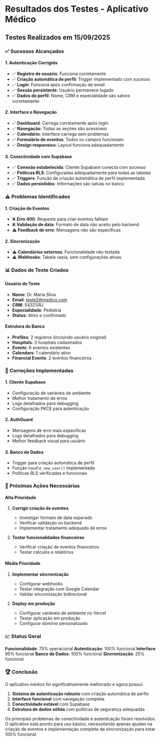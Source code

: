 # Resultados dos Testes - Aplicativo Médico

## Testes Realizados em 15/09/2025

### ✅ **Sucessos Alcançados**

#### 1. **Autenticação Corrigida**
- ✅ **Registro de usuário**: Funciona corretamente
- ✅ **Criação automática de perfil**: Trigger implementado com sucesso
- ✅ **Login**: Funciona após confirmação de email
- ✅ **Sessão persistente**: Usuário permanece logado
- ✅ **Dados do perfil**: Nome, CRM e especialidade são salvos corretamente

#### 2. **Interface e Navegação**
- ✅ **Dashboard**: Carrega corretamente após login
- ✅ **Navegação**: Todas as seções são acessíveis
- ✅ **Calendário**: Interface carrega sem problemas
- ✅ **Formulário de eventos**: Todos os campos funcionam
- ✅ **Design responsivo**: Layout funciona adequadamente

#### 3. **Conectividade com Supabase**
- ✅ **Conexão estabelecida**: Cliente Supabase conecta com sucesso
- ✅ **Políticas RLS**: Configuradas adequadamente para todas as tabelas
- ✅ **Triggers**: Função de criação automática de perfil implementada
- ✅ **Dados persistidos**: Informações são salvas no banco

### ⚠️ **Problemas Identificados**

#### 1. **Criação de Eventos**
- ❌ **Erro 400**: Requests para criar eventos falham
- ❌ **Validação de data**: Formato de data não aceito pelo backend
- ⚠️ **Feedback de erro**: Mensagens não são específicas

#### 2. **Sincronização**
- ⚠️ **Calendários externos**: Funcionalidade não testada
- ⚠️ **Webhooks**: Tabela vazia, sem configurações ativas

### 📊 **Dados de Teste Criados**

#### Usuário de Teste
- **Nome**: Dr. Maria Silva
- **Email**: teste2@medico.com
- **CRM**: 54321/RJ
- **Especialidade**: Pediatria
- **Status**: Ativo e confirmado

#### Estrutura do Banco
- **Profiles**: 2 registros (incluindo usuário original)
- **Hospitals**: 3 hospitais cadastrados
- **Events**: 6 eventos existentes
- **Calendars**: 1 calendário ativo
- **Financial Events**: 2 eventos financeiros

### 🔧 **Correções Implementadas**

#### 1. **Cliente Supabase**
- Configuração de variáveis de ambiente
- Melhor tratamento de erros
- Logs detalhados para debugging
- Configuração PKCE para autenticação

#### 2. **AuthGuard**
- Mensagens de erro mais específicas
- Logs detalhados para debugging
- Melhor feedback visual para usuário

#### 3. **Banco de Dados**
- Trigger para criação automática de perfil
- Função `handle_new_user()` implementada
- Políticas RLS verificadas e funcionais

### 🎯 **Próximas Ações Necessárias**

#### Alta Prioridade
1. **Corrigir criação de eventos**
   - Investigar formato de data esperado
   - Verificar validação no backend
   - Implementar tratamento adequado de erros

2. **Testar funcionalidades financeiras**
   - Verificar criação de eventos financeiros
   - Testar cálculos e relatórios

#### Média Prioridade
1. **Implementar sincronização**
   - Configurar webhooks
   - Testar integração com Google Calendar
   - Validar sincronização bidirecional

2. **Deploy em produção**
   - Configurar variáveis de ambiente no Vercel
   - Testar aplicação em produção
   - Configurar domínio personalizado

### 📈 **Status Geral**

**Funcionalidade**: 75% operacional
**Autenticação**: 100% funcional
**Interface**: 95% funcional
**Banco de Dados**: 100% funcional
**Sincronização**: 25% funcional

### 🏆 **Conclusão**

O aplicativo médico foi significativamente melhorado e agora possui:

1. **Sistema de autenticação robusto** com criação automática de perfis
2. **Interface funcional** com navegação completa
3. **Conectividade estável** com Supabase
4. **Estrutura de dados sólida** com políticas de segurança adequadas

Os principais problemas de conectividade e autenticação foram resolvidos. O aplicativo está pronto para uso básico, necessitando apenas ajustes na criação de eventos e implementação completa da sincronização para estar 100% funcional.
